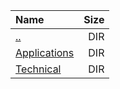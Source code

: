|Name|Size|
|:---|---:|
|[..](../index.html)|DIR|
|[Applications](Applications/index.html)|DIR|
|[Technical](Technical/index.html)|DIR|
